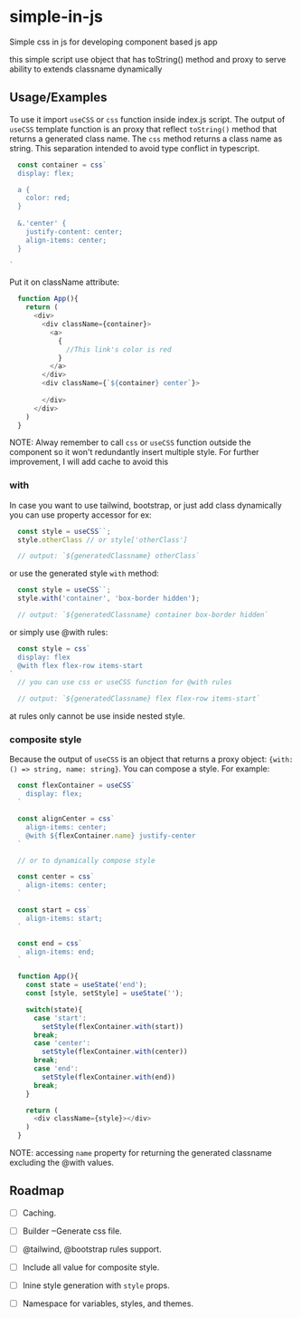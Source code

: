 # simple-in-js
Simple css in js for developing component based js app

this simple script use object that has toString() method and proxy to serve ability to extends classname dynamically

## Usage/Examples

To use it import `useCSS` or `css` function inside index.js script. The output of `useCSS` template function is an proxy that reflect `toString()` method that returns a generated class name. The `css` method returns a class name as string. This separation intended to avoid type conflict in typescript.

```javascript
  const container = css`
  display: flex;

  a {
    color: red;
  }
  
  &.'center' {
    justify-content: center;
    align-items: center;
  }

`
```

Put it on className attribute:

```javascript
  function App(){
    return (
      <div>
        <div className={container}>
          <a>
            {
              //This link's color is red
            }
          </a>
        </div>
        <div className={`${container} center`}>
        
        </div>
      </div>
    )
  }

```

NOTE: Alway remember to call `css` or `useCSS` function outside the component so it won't redundantly insert multiple style.
For further improvement, I will add cache to avoid this

### with
In case you want to use tailwind, bootstrap, or just add class dynamically you can use property accessor for ex:

```javascript
  const style = useCSS``;
  style.otherClass // or style['otherClass']

  // output: `${generatedClassname} otherClass`
```

or use the generated style `with` method:

```javascript
  const style = useCSS``;
  style.with('container', 'box-border hidden');

  // output: `${generatedClassname} container box-border hidden`
```

or simply use @with rules:

```javascript
  const style = css`
  display: flex
  @with flex flex-row items-start
`
  // you can use css or useCSS function for @with rules

  // output: `${generatedClassname} flex flex-row items-start`
```
at rules only cannot be use inside nested style.

### composite style

Because the output of `useCSS` is an object that returns a proxy object: `{with: () => string, name: string}`. You can compose a style. For example:
```javascript
  const flexContainer = useCSS`
    display: flex;
  `

  const alignCenter = css`
    align-items: center;
    @with ${flexContainer.name} justify-center
  `

  // or to dynamically compose style

  const center = css`
    align-items: center;
  `

  const start = css`
    align-items: start;
  `

  const end = css`
    align-items: end;
  `

  function App(){
    const state = useState('end');
    const [style, setStyle] = useState('');

    switch(state){
      case 'start':
        setStyle(flexContainer.with(start))
      break;
      case 'center':
        setStyle(flexContainer.with(center))
      break;
      case 'end':
        setStyle(flexContainer.with(end))
      break;
    }

    return (
      <div className={style}></div>
    )
  }

```

NOTE: accessing `name` property for returning the generated classname excluding the @with values.
## Roadmap

- [ ] Caching.
- [ ] Builder ‒Generate css file.
- [ ] @tailwind, @bootstrap rules support.
- [ ] Include all value for composite style.
- [ ] Inine style generation with `style` props.
- [ ] Namespace for variables, styles, and themes.

